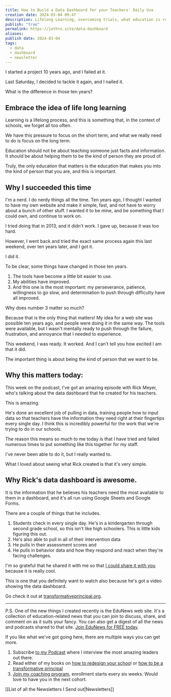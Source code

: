```yaml
---
title: How to Build a Data Dashboard for your Teachers' Daily Use
creation date: 2024-03-04 09:47
description: Lifelong Learning, overcoming trials, what education is really for, and data dahsboards
publish: "true"
permalink: https://jethro.site/data-dashboard
aliases: 
publish date: 2024-03-04
tags:
  - data
  - dashboard
  - newsletter
---
```


I started a project 10 years ago, and I failed at it. 

Last Saturday, I decided to tackle it again, and I nailed it. 

What is the difference in those ten years? 

## Embrace the idea of life long learning
Learning is a lifelong process, and this is something that, in the context of schools, we forget all too often. 

We have this pressure to focus on the short term, and what we really need to do is focus on the long term. 

Education should not be about teaching someone just facts and information. It should be about helping them to be the kind of person they are proud of. 

Truly, the only education that matters is the education that makes you into the kind of person that you are, and this is important.

## Why I succeeded this time
I'm a nerd. I do nerdy things all the time. Ten years ago, I thought I wanted to have my own website and make it simple, fast, and not have to worry about a bunch of other stuff. I wanted it to be mine, and be something that I could own, and continue to work on. 

I tried doing that in 2013, and it didn't work. I gave up, because it was too hard. 

However, I went back and tried the exact same process again this last weekend, over ten years later, and I got it. 

I did it. 

To be clear, some things have changed in those ten years. 

1. The tools have become a little bit easier to use. 
2. My abilities have improved. 
3. And this one is the most important: my perseverance, patience, willingness to go slow, and determination to push through difficulty have all improved.

Why does number 3 matter so much? 

Because that is the only thing that matters! My idea for a web site was possible ten years ago, and people were doing it in the same way. The tools were available, but I wasn't mentally ready to push through the failure, frustration, and annoyance that I needed to experience. 

This weekend, I was ready. It worked. And I can't tell you how excited I am that it did. 

The important thing is about being the kind of person that we want to be. 
## Why this matters today:
This week on the podcast, I've got an amazing episode with Rick Meyer, who's talking about the data dashboard that he created for his teachers. 

This is amazing. 

He's done an excellent job of pulling in data, training people how to input data so that teachers have the information they need right at their fingertips every single day. I think this is incredibly powerful for the work that we're trying to do in our schools.

The reason this means so much to me today is that I have tried and failed numerous times to put something like this together for my staff. 

I've never been able to do it, but I really wanted to. 

What I loved about seeing what Rick created is that it's very simple. 
## Why Rick's data dashboard is awesome.
It is the information that he believes his teachers need the most available to them in a dashboard, and it's all run using Google Sheets and Google Forms.

There are a couple of things that he includes. 
1. Students check in every single day. He's in a kindergarten through second grade school, so this isn't like high schoolers. This is little kids figuring this out.
2. He's also able to pull in all of their intervention data 
3. He pulls in their assessment scores and 
4. He pulls in behavior data and how they respond and react when they're facing challenges. 

I'm so grateful that he shared it with me so that [I could share it with you](https://transformativeprincipal.org/s12/588) because it is really cool. 

This is one that you definitely want to watch also because he's got a video showing the data dashboard. 

Go check it out at [transformativeprincipal.org](https://transformativeprincipal.org/s12/588).


---

P.S. One of the new things I created recently is the EduNews web site. It's a collection of education-related news that you can join to discuss, share, and comment on as it suits your fancy. You can also get a digest of all the news and podcasts shared to that site. [Join EduNews for FREE today](https://edune.ws).
  
If you like what we've got going here, there are multiple ways you can get more. 

1. Subscribe [to my Podcast](https://transformativeprincipal.org/subscribe) where I interview the most amazing leaders out there.
2. Read either of my books on [how to redesign your schoo](https://transformative-principal.ck.page/products/school-x-how-principals-can-des)l or [how to be a transformative principal](https://transformative-principal.ck.page/products/how2be)
3. [Join my coaching program](https://jethrojones.com/coach), enrollment starts every six weeks. Would love to have you in the next cohort.

[[List of all the Newsletters I Send out|Newsletters]]
